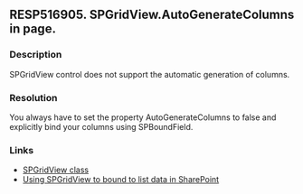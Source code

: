 ## RESP516905. SPGridView.AutoGenerateColumns in page.

### Description
SPGridView control does not support the automatic generation of columns.

### Resolution
You always have to set the property AutoGenerateColumns to false and explicitly bind your columns using SPBoundField.

### Links
*   [SPGridView class](https://msdn.microsoft.com/en-us/library/microsoft.sharepoint.webcontrols.spgridview.aspx)
*   [Using SPGridView to bound to list data in SharePoint](http://nishantrana.me/2009/03/23/using-spgridview-to-bound-to-list-data-in-sharepoint/)